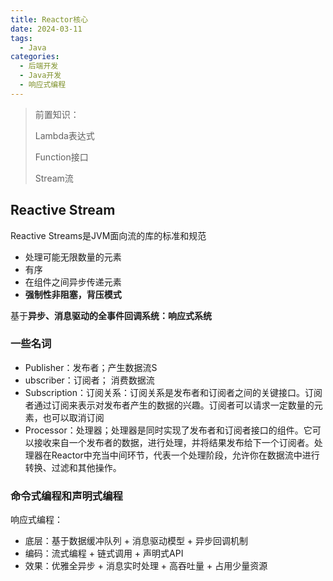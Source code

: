 ```yaml
---
title: Reactor核心
date: 2024-03-11
tags: 
  - Java
categories: 
  - 后端开发
  - Java开发
  - 响应式编程
---
```


> 前置知识：
>
> Lambda表达式
>
> Function接口
>
> Stream流

## Reactive Stream

Reactive Streams是JVM面向流的库的标准和规范

- 处理可能无限数量的元素
- 有序
- 在组件之间异步传递元素
- **强制性非阻塞，背压模式**

基于**异步、消息驱动的全事件回调系统：响应式系统**

### **一些名词**

- Publisher：发布者；产生数据流S
- ubscriber：订阅者； 消费数据流
- Subscription：订阅关系：订阅关系是发布者和订阅者之间的关键接口。订阅者通过订阅来表示对发布者产生的数据的兴趣。订阅者可以请求一定数量的元素，也可以取消订阅
- Processor：处理器；处理器是同时实现了发布者和订阅者接口的组件。它可以接收来自一个发布者的数据，进行处理，并将结果发布给下一个订阅者。处理器在Reactor中充当中间环节，代表一个处理阶段，允许你在数据流中进行转换、过滤和其他操作。

### 命令式编程和声明式编程





响应式编程：

- 底层：基于数据缓冲队列 + 消息驱动模型 + 异步回调机制
- 编码：流式编程 + 链式调用 + 声明式API
- 效果：优雅全异步 + 消息实时处理 + 高吞吐量 + 占用少量资源